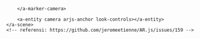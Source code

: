 <!DOCTYPE html>
<html>
<head>
  <title>Obyek 3D dengan A-Frame</title>
  <script src="https://aframe.io/releases/1.2.0/aframe.min.js"></script>
  <script src="https://cdn.rawgit.com/jeromeetienne/AR.js/2.0.8/aframe/build/aframe-ar.js"></script>
</head>
<body>
  <body style="margin : 0px; overflow: hidden;">
    <!-- embedded vr-mode-ui="enabled: false" adalah untuk menonaktifkan tombol VR (stereocospic view) -->
    <!-- debugUIEnabled: false adalah untuk menonaktifkan UI untuk debugging (true hanya untuk troubleshooting) -->
    <a-scene embedded vr-mode-ui="enabled: false" arjs="debugUIEnabled: false;">
        <!-- a-marker-camera membuat obyek tetap ada walau marker tidak terlihat -->
        <a-marker-camera preset="hiro">
     <!-- Obyek 1: Kotak -->
     <a-box position="-5 1.5 -10" color="#FF5733" scale="1 2 1"></a-box>
     <!-- Obyek 2: Silinder -->
     <a-cylinder position="5 1.25 -10" radius="1" height="2" color="#3498DB"></a-cylinder>
     <!-- Obyek 3: Kerucut -->
     <a-cone position="0 1.25 -15" radius-bottom="1" radius-top="0" height="2" color="#2ECC71" rotation="0 45 0"></a-cone>
     <!-- Obyek 4: Dodecahedron -->
     <a-dodecahedron position="-10 1.5 -15" radius="1" color="#9B59B6"></a-dodecahedron>
     <!-- Obyek 5: Sphere -->
     <a-sphere position="10 1.25 -15" radius="1.25" color="#E74C3C" material="metalness: 0.5; roughness: 0.5;"></a-sphere>
   
        </a-marker-camera>
<!-- Kamera AR -->
        <a-entity camera arjs-anchor look-controls></a-entity>
    </a-scene>
    <!-- referensi: https://github.com/jeromeetienne/AR.js/issues/159 -->
</body>
 
  
</html>
